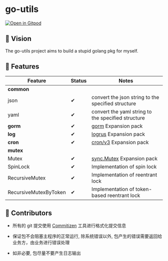 # go-utils

[![Open in Gitpod](https://gitpod.io/button/open-in-gitpod.svg)](https://gitpod.io/#https://github.com/tryturned/go-utils)

## 🔮 Vision

The go-utils project aims to build a stupid golang pkg for myself.

## 💌 Features

| Feature                               | Status | Notes |
|---------------------------------------|--------|-------|
| **common**                            |
| json                                  | ✔ | convert the json string to the specified structure |
| yaml                                  | ✔ | convert the yaml string to the specified structure |
| **gorm**                              | ✔ | [gorm](https://github.com/go-gorm/gorm) Expansion pack
| **log**                               | ✔ | [logrus](https://github.com/sirupsen/logrus) Expansion pack
| **cron**                              | ✔ | [cron/v3](https://github.com/robfig/cron/v3) Expansion pack
| **mutex**                             |
| Mutex                                 | ✔ | [sync.Mutex](https://pkg.go.dev/sync#Mutex) Expansion pack
| SpinLock                              | ✔ | Implementation of spin lock
| RecursiveMutex                        | ✔ | Implementation of reentrant lock
| RecursiveMutexByToken                 | ✔ | Implementation of token-based reentrant lock

## 👋 Contributors

- 所有的 git 提交使用 [Commitizen](https://github.com/commitizen/cz-cli) 工具进行格式化提交信息

- 保证包不会阻塞主程序的正常运行, 除系统错误以外, 包产生的错误需要返回给业务方，由业务进行错误处理

- 如非必要, 包尽量不要产生日志输出
